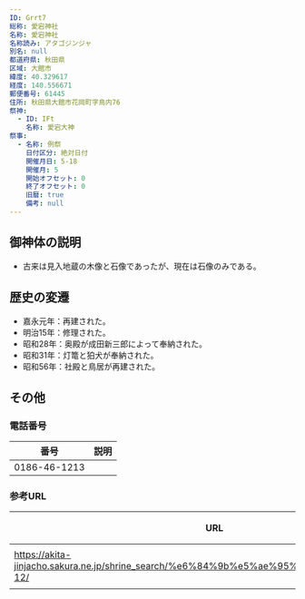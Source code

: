 ```yaml
---
ID: Grrt7
総称: 愛宕神社
名称: 愛宕神社
名称読み: アタゴジンジャ
別名: null
都道府県: 秋田県
区域: 大館市
緯度: 40.329617
経度: 140.556671
郵便番号: 61445
住所: 秋田県大館市花岡町字鳥内76
祭神:
  - ID: IFt
    名称: 愛宕大神
祭事:
  - 名称: 例祭
    日付区分: 絶対日付
    開催月日: 5-18
    開催月: 5
    開始オフセット: 0
    終了オフセット: 0
    旧暦: true
    備考: null
---
```


## 御神体の説明

- 古来は見入地蔵の木像と石像であったが、現在は石像のみである。

## 歴史の変遷

- 嘉永元年：再建された。
- 明治15年：修理された。
- 昭和28年：奥殿が成田新三郎によって奉納された。
- 昭和31年：灯篭と狛犬が奉納された。
- 昭和56年：社殿と鳥居が再建された。

## その他

### 電話番号

| 番号         | 説明 |
| ------------ | ---- |
| 0186-46-1213 |      |

### 参考URL

| URL                                                                                        | 説明   |
| ------------------------------------------------------------------------------------------ | ------ |
| https://akita-jinjacho.sakura.ne.jp/shrine_search/%e6%84%9b%e5%ae%95%e7%a5%9e%e7%a4%be-12/ | 神社庁 |
